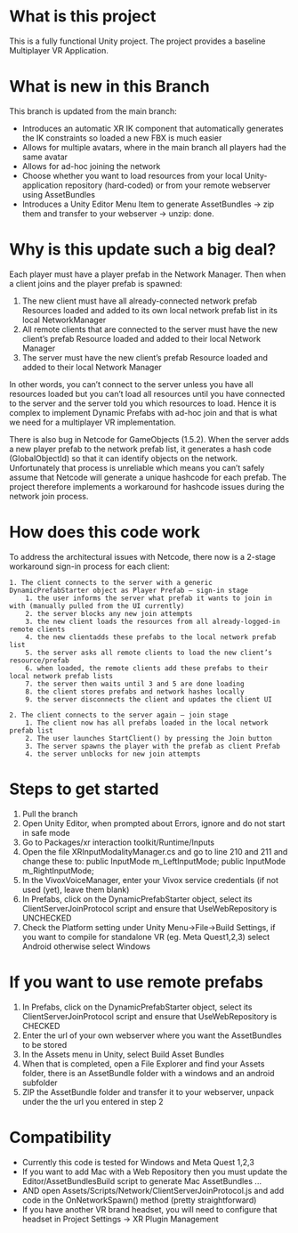 What is this project
====================
This is a fully functional Unity project. The project provides a baseline Multiplayer VR Application. 

What is new in this Branch
==========================
This branch is updated from the main branch:
* Introduces an automatic XR IK component that automatically generates the IK constraints so loaded a new FBX is much easier
* Allows for multiple avatars, where in the main branch all players had the same avatar
* Allows for ad-hoc joining the network
* Choose whether you want to load resources from your local Unity-application repository (hard-coded) or from your remote webserver using AssetBundles
* Introduces a Unity Editor Menu Item to generate AssetBundles -> zip them and transfer to your webserver -> unzip: done.

Why is this update such a big deal?
===================================
Each player must have a player prefab in the Network Manager. Then when a client joins and the player prefab is spawned:
1. The new client must have all already-connected network prefab Resources loaded and added to its own local network prefab list in its local NetworkManager
2. All remote clients that are connected to the server must have the new client’s prefab Resource loaded and added to their local Network Manager
3. The server must have the new client’s prefab Resource loaded and added to their local Network Manager

In other words, you can’t connect to the server unless you have all resources loaded but you can’t load all resources until you have connected to the server and the server told you which resources to load. Hence it is complex to implement Dynamic Prefabs with ad-hoc join and that is what we need for a multiplayer VR implementation.

There is also bug in Netcode for GameObjects (1.5.2). When the server adds a new player prefab to the network prefab list, it generates a hash code (GlobalObjectId) so that it can identify objects on the network. Unfortunately that process is unreliable which means you can’t safely assume that Netcode will generate a unique hashcode for each prefab. The project therefore implements a workaround for hashcode issues during the network join process.

How does this code work
=======================
To address the architectural issues with Netcode, there now is a 2-stage workaround sign-in process for each client:

    1. The client connects to the server with a generic DynamicPrefabStarter object as Player Prefab – sign-in stage
        1. the user informs the server what prefab it wants to join in with (manually pulled from the UI currently)
        2. the server blocks any new join attempts
        3. the new client loads the resources from all already-logged-in remote clients 
        4. the new clientadds these prefabs to the local network prefab list
        5. the server asks all remote clients to load the new client’s resource/prefab
        6. when loaded, the remote clients add these prefabs to their local network prefab lists
        7. the server then waits until 3 and 5 are done loading
        8. the client stores prefabs and network hashes locally
        9. the server disconnects the client and updates the client UI
           
    2. The client connects to the server again – join stage
        1. The client now has all prefabs loaded in the local network prefab list
        2. The user launches StartClient() by pressing the Join button
        3. The server spawns the player with the prefab as client Prefab
        4. the server unblocks for new join attempts

Steps to get started
====================
1. Pull the branch
2. Open Unity Editor, when prompted about Errors, ignore and do not start in safe mode
3. Go to Packages/xr interaction toolkit/Runtime/Inputs
4. Open the file XRInputModalityManager.cs and go to line 210 and 211 and change these to: public InputMode m_LeftInputMode; public InputMode m_RightInputMode;
5. In the VivoxVoiceManager, enter your Vivox service credentials (if not used (yet), leave them blank)
6. In Prefabs, click on the DynamicPrefabStarter object, select its ClientServerJoinProtocol script and ensure that UseWebRepository is UNCHECKED
7. Check the Platform setting under Unity Menu->File->Build Settings, if you want to compile for standalone VR (eg. Meta Quest1,2,3) select Android otherwise select Windows
   
If you want to use remote prefabs
=================================
1. In Prefabs, click on the DynamicPrefabStarter object, select its ClientServerJoinProtocol script and ensure that UseWebRepository is CHECKED
2. Enter the url of your own webserver where you want the AssetBundles to be stored
3. In the Assets menu in Unity, select Build Asset Bundles
4. When that is completed, open a File Explorer and find your Assets folder, there is an AssetBundle folder with a windows and an android subfolder
5. ZIP the AssetBundle folder and transfer it to your webserver, unpack under the the url you entered in step 2

Compatibility
=============
* Currently this code is tested for Windows and Meta Quest 1,2,3
* If you want to add Mac with a Web Repository then you must update the Editor/AssetBundlesBuild script to generate Mac AssetBundles ...
* AND open Assets/Scripts/Network/ClientServerJoinProtocol.js and add code in the OnNetworkSpawn() method (pretty straightforward)
* If you have another VR brand headset, you will need to configure that headset in Project Settings -> XR Plugin Management
